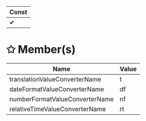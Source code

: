 | Const                        |
|------------------------------|
| ✔ |

# &#10025; Member(s)

| Name                                      | Value         |
|-------------------------------------------|---------------|
| translationValueConverterName | t |
| dateFormatValueConverterName | df |
| numberFormatValueConverterName | nf |
| relativeTimeValueConverterName | rt |